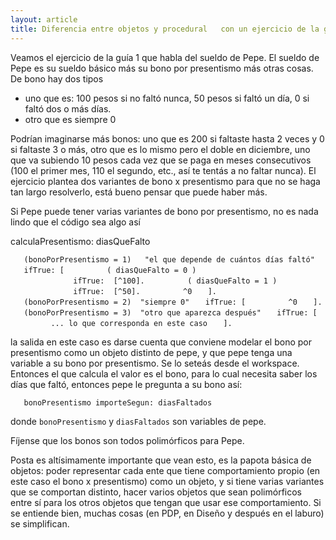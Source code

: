 ```yaml
---
layout: article
title: Diferencia entre objetos y procedural   con un ejercicio de la guia 1
---
```

Veamos el ejercicio de la guía 1 que habla del sueldo de Pepe. El sueldo de Pepe es su sueldo básico más su bono por presentismo más otras cosas. De bono hay dos tipos

-   uno que es: 100 pesos si no faltó nunca, 50 pesos si faltó un día, 0 si faltó dos o más días.
-   otro que es siempre 0

Podrían imaginarse más bonos: uno que es 200 si faltaste hasta 2 veces y 0 si faltaste 3 o más, otro que es lo mismo pero el doble en diciembre, uno que va subiendo 10 pesos cada vez que se paga en meses consecutivos (100 el primer mes, 110 el segundo, etc., así te tentás a no faltar nunca). El ejercicio plantea dos variantes de bono x presentismo para que no se haga tan largo resolverlo, está bueno pensar que puede haber más.

Si Pepe puede tener varias variantes de bono por presentismo, no es nada lindo que el código sea algo así

calculaPresentismo: diasQueFalto

`   (bonoPorPresentismo = 1)   "el que depende de cuántos días faltó"`
`   ifTrue: [`
`         ( diasQueFalto = 0 )`
`              ifTrue:  [^100].`
`         ( diasQueFalto = 1 )`
`              ifTrue:  [^50].`
`         ^0`
`   ].`
`   (bonoPorPresentismo = 2)  "siempre 0"`
`   ifTrue: [`
`         ^0`
`   ].`
`   (bonoPorPresentismo = 3)  "otro que aparezca después"`
`   ifTrue: [`
`         ... lo que corresponda en este caso`
`   ].`

la salida en este caso es darse cuenta que conviene modelar el bono por presentismo como un objeto distinto de pepe, y que pepe tenga una variable a su bono por presentismo. Se lo seteás desde el workspace. Entonces el que calcula el valor es el bono, para lo cual necesita saber los días que faltó, entonces pepe le pregunta a su bono así:

`   bonoPresentismo importeSegun: diasFaltados`

donde `bonoPresentismo` y `diasFaltados` son variables de pepe.

Fíjense que los bonos son todos polimórficos para Pepe.

Posta es altísimamente importante que vean esto, es la papota básica de objetos: poder representar cada ente que tiene comportamiento propio (en este caso el bono x presentismo) como un objeto, y si tiene varias variantes que se comportan distinto, hacer varios objetos que sean polimórficos entre sí para los otros objetos que tengan que usar ese comportamiento. Si se entiende bien, muchas cosas (en PDP, en Diseño y después en el laburo) se simplifican.
